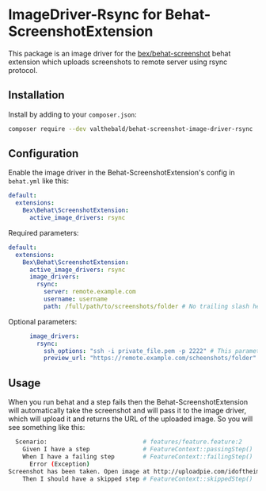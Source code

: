 ImageDriver-Rsync for Behat-ScreenshotExtension
=========================

This package is an image driver for the [bex/behat-screenshot](https://github.com/elvetemedve/behat-screenshot) behat extension 
which uploads screenshots to remote server using rsync protocol.

Installation
------------

Install by adding to your `composer.json`:

```bash
composer require --dev valthebald/behat-screenshot-image-driver-rsync
```

Configuration
-------------

Enable the image driver in the Behat-ScreenshotExtension's config in `behat.yml` like this:

```yml
default:
  extensions:
    Bex\Behat\ScreenshotExtension:
      active_image_drivers: rsync
```

Required parameters:

```yaml
default:
  extensions:
    Bex\Behat\ScreenshotExtension:
      active_image_drivers: rsync
      image_drivers:
        rsync:
          server: remote.example.com
          username: username
          path: /full/path/to/screenshots/folder # No trailing slash here!
```

Optional parameters:
```yaml
      image_drivers:
        rsync:
          ssh_options: "ssh -i private_file.pem -p 2222" # This parameter will be passed as -e to rsync command
          preview_url: "https://remote.example.com/scheenshots/folder" # If screenshots folder is accessible via HTTP/S
```


Usage
-----

When you run behat and a step fails then the Behat-ScreenshotExtension will automatically take the screenshot and will pass it to the image driver, which will upload it and returns the URL of the uploaded image. So you will see something like this:

```bash
  Scenario:                           # features/feature.feature:2
    Given I have a step               # FeatureContext::passingStep()
    When I have a failing step        # FeatureContext::failingStep()
      Error (Exception)
Screenshot has been taken. Open image at http://uploadpie.com/idoftheimage
    Then I should have a skipped step # FeatureContext::skippedStep()
```
